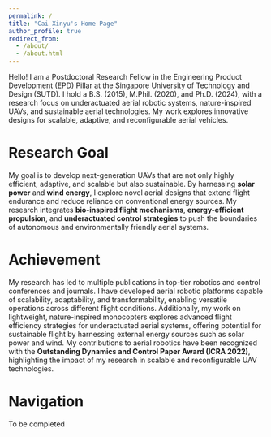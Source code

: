 ```yaml
---
permalink: /
title: "Cai Xinyu's Home Page"
author_profile: true
redirect_from: 
  - /about/
  - /about.html
---
```


Hello! I am a Postdoctoral Research Fellow in the Engineering Product Development (EPD) Pillar at the Singapore University of Technology and Design (SUTD). I hold a B.S. (2015), M.Phil. (2020), and Ph.D. (2024), with a research focus on underactuated aerial robotic systems, nature-inspired UAVs, and sustainable aerial technologies. My work explores innovative designs for scalable, adaptive, and reconfigurable aerial vehicles.

Research Goal
======
My goal is to develop next-generation UAVs that are not only highly efficient, adaptive, and scalable but also sustainable. By harnessing __solar power__ and __wind energy__, I explore novel aerial designs that extend flight endurance and reduce reliance on conventional energy sources. My research integrates __bio-inspired flight mechanisms__, __energy-efficient propulsion__, and __underactuated control strategies__ to push the boundaries of autonomous and environmentally friendly aerial systems.

Achievement
======
My research has led to multiple publications in top-tier robotics and control conferences and journals. 
I have developed aerial robotic platforms capable of scalability, adaptability, and transformability, enabling versatile operations across different flight conditions. 
Additionally, my work on lightweight, nature-inspired monocopters explores advanced flight efficiency strategies for underactuated aerial systems, offering potential for sustainable flight by harnessing external energy sources such as solar power and wind. 
My contributions to aerial robotics have been recognized with the __Outstanding Dynamics and Control Paper Award (ICRA 2022)__, highlighting the impact of my research in scalable and reconfigurable UAV technologies.

Navigation
======
To be completed

